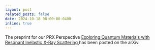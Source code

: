 ```yaml
---
layout: post
related_posts: false
date: 2024-10-18 08:00:00-0400
inline: true
---
```


The preprint for our PRX Perspective [Exploring Quantum Materials with Resonant Inelastic X-Ray Scattering
](/publications/#mitrano2024exploring) has been posted on the arXiv.

